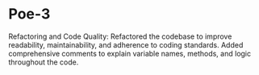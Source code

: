 # Poe-3
Refactoring and Code Quality:  Refactored the codebase to improve readability, maintainability, and adherence to coding standards. Added comprehensive comments to explain variable names, methods, and logic throughout the code.
